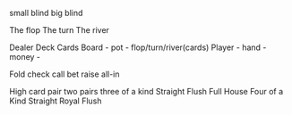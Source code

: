 small blind
big blind

The flop
The turn
The river

Dealer
Deck
Cards
Board - pot - flop/turn/river(cards)
Player - hand - money -

Fold
check
call
bet
raise
all-in

High card
pair
two pairs
three of a kind
Straight
Flush
Full House
Four of a Kind
Straight
Royal Flush
